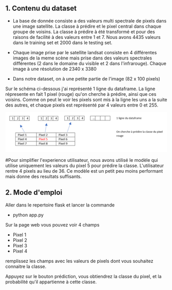 ## 1. Contenu du dataset

- La base de donnée consiste a des  valeurs multi spectrale de pixels dans une image satellite. La classe à prédire et le pixel central dans chaque groupe de voisins. La classe à prédire à été transformé et pour des raisons de facilité à des valeurs entre 1 et 7.
Nous avons 4435 valeurs dans le training set et 2000 dans le testing set.

- Chaque image prise par le satellite landsat consiste en 4 différentes images de la meme scène mais prise dans des valeurs spectrales différentes (2 dans le domaine du visible et 2 dans l'infrarouge). Chaque image à une résolution de 2340 x 3380 

- Dans notre dataset, on à une petite partie de l'image (82 x 100 pixels) 

Sur le schéma ci-dessous j'ai représenté 1 ligne du dataframe. La ligne répresente en fait 1 pixel (rouge) qu'on cherche à prédire, ainsi que ces voisins. Comme on peut le voir les pixels sont mis à la ligne les uns a la suite des autres, et chaque pixels est représenté par 4 valeurs entre 0 et 255.

![Getting Started](img/pixels.png)

#Pour simplifier l'experience utilisateur, nous avons utilisé le modèle qui utilise uniquement les valeurs du pixel 5 pour prédire la classe. L'utilisateur rentre 4 pixels au lieu de 36. Ce modèle est un petit peu moins performant mais donne des resultats suffisants.


## 2. Mode d'emploi

Aller dans le repertoire flask et lancer la commande
- python app.py

Sur la page web vous pouvez voir 4 champs 
- Pixel 1
- Pixel 2
- Pixel 3
- Pixel 4

remplissez les champs avec les valeurs de pixels dont vous souhaitez connaitre la classe.

Appuyez sur le bouton prédiction, vous obtiendrez la classe du pixel, et la probabilité qu'il appartienne à cette classe.

